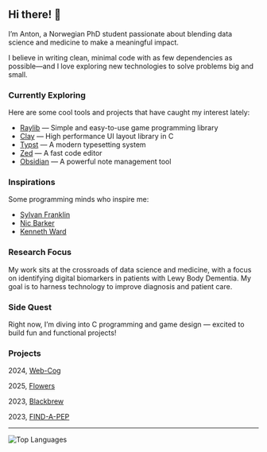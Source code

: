 ## Hi there! 👋  
I’m Anton, a Norwegian PhD student passionate about blending data science and medicine to make a meaningful impact.

I believe in writing clean, minimal code with as few dependencies as possible—and I love exploring new technologies to solve problems big and small.

### Currently Exploring  
Here are some cool tools and projects that have caught my interest lately:  
- [Raylib](https://github.com/raysan5/raylib) — Simple and easy-to-use game programming library  
- [Clay](https://github.com/nicbarker/clay) — High performance UI layout library in C
- [Typst](https://typst.app/) — A modern typesetting system  
- [Zed](https://zed.dev/) — A fast code editor  
- [Obsidian](https://obsidian.md/) — A powerful note management tool  

### Inspirations  
Some programming minds who inspire me:  
- [Sylvan Franklin](https://sylvanfranklin.com/)  
- [Nic Barker](https://www.nicbarker.com/)
- [Kenneth Ward](https://www.youtube.com/@IncandescentGames)

### Research Focus  
My work sits at the crossroads of data science and medicine, with a focus on identifying digital biomarkers in patients with Lewy Body Dementia. My goal is to harness technology to improve diagnosis and patient care.

### Side Quest  
Right now, I’m diving into C programming and game design — excited to build fun and functional projects!

### Projects
2024, [Web-Cog](https://web-cog.vercel.app/)

2025, [Flowers](https://flower-wine.vercel.app/)

2023, [Blackbrew](https://ntnon.github.io/blackbrew/)

2023, [FIND-A-PEP](https://ntnon.github.io/FIND-A-PEP/)

---

![Top Languages](https://github-readme-stats.vercel.app/api/top-langs/?username=ntnon&layout=compact)



